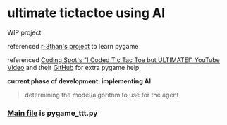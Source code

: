 # ultimate tictactoe using AI
WIP project

referenced [r-3than's project](https://github.com/r-3than/Ultimate-tic-tac-toe/tree/master) to learn pygame

referenced [Coding Spot's "I Coded Tic Tac Toe but ULTIMATE!" YouTube Video](https://www.youtube.com/watch?v=yE4imG5aqpU) and their [GitHub](https://github.com/AlejoG10/python-ultimate-tictactoe-yt) for extra pygame help

**current phase of development: implementing AI**
> determining the model/algorithm to use for the agent

### <ins>Main file</ins> is pygame_ttt.py

